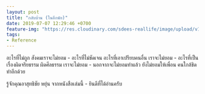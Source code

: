 ```yaml
---
layout: post
title: "กลับบ้าน (ในอีกนัย)"
date: 2019-07-07 12:29:46 +0700
feature-img: "https://res.cloudinary.com/sdees-reallife/image/upload/v1562477937/IMG_25620707_123310.jpg"
tags:
- Reference
---
```

อะไรที่ไม่ถูก สังคมเราจะไม่ยอม - อะไรที่ไม่ชัดเจน อะไรที่เอาเปรียบคนอื่น เราจะไม่ยอม - อะไรที่เป็นเรื่องผิดจริยธรรม ผิดศีลธรรม เราจะไม่ยอม - นอกจากจะไม่ยอมทำแล้ว ยังไม่ยอมให้เพื่อน คนใกล้ชิดทำอีกด้วย

<i class="fa fa-child" style="color:plum"></i>

รู้จักคุณอาสุทธิชัย หยุ่น จากหนังสือเล่มนี้ - ยินดีที่ได้อ่านครับ
